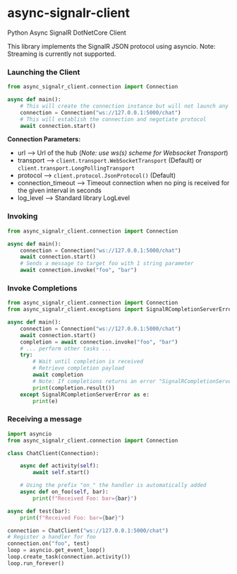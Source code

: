 # async-signalr-client
Python Async SignalR DotNetCore Client

This library implements the SignalR JSON protocol using asyncio.  Note: Streaming is currently not supported.

### Launching the Client
```python
from async_signalr_client.connection import Connection

async def main():
    # This will create the connection instance but will not launch any connection
    connection = Connection("ws://127.0.0.1:5000/chat")
    # This will establish the connection and negotiate protocol
    await connection.start()
```

**Connection Parameters:**
- url --> Url of the hub (_Note: use ws(s) scheme for Websocket Transport_)
- transport --> `client.transport.WebSocketTransport` (Default) or `client.transport.LongPollingTransport`
- protocol --> `client.protocol.JsonProtocol()` (Default)
- connection_timeout --> Timeout connection when no ping is received for the given interval in seconds
- log_level --> Standard library LogLevel  

### Invoking
```python
from async_signalr_client.connection import Connection

async def main():
    connection = Connection("ws://127.0.0.1:5000/chat")
    await connection.start()
    # Sends a message to target foo with 1 string parameter
    await connection.invoke("foo", "bar")
```

### Invoke Completions
```python
from async_signalr_client.connection import Connection
from async_signalr_client.exceptions import SignalRCompletionServerError

async def main():
    connection = Connection("ws://127.0.0.1:5000/chat")
    await connection.start()
    completion = await connection.invoke("foo", "bar")
    # ... perform other tasks ...
    try:
        # Wait until completion is received
        # Retrieve completion payload
        await completion
        # Note: If completions returns an error "SignalRCompletionServerError" will be raised
        print(completion.result())
    except SignalRCompletionServerError as e:
        print(e) 
```


### Receiving a message
```python
import asyncio
from async_signalr_client.connection import Connection

class ChatClient(Connection):

    async def activity(self):
        await self.start()

    # Using the prefix "on_" the handler is automatically added 
    async def on_foo(self, bar):
        print(f"Received Foo: bar={bar}")

async def test(bar):
    print(f"Received Foo: bar={bar}")

connection = ChatClient("ws://127.0.0.1:5000/chat")
# Register a handler for foo
connection.on("foo", test)
loop = asyncio.get_event_loop()
loop.create_task(connection.activity())
loop.run_forever()
```
